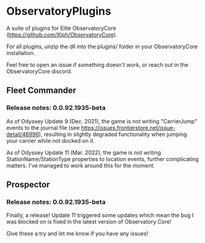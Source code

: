 # ObservatoryPlugins
A suite of plugins for Elite ObservatoryCore (https://github.com/Xjph/ObservatoryCore).

For all plugins, unzip the dll into the plugins/ folder in your ObservatoryCore installation.

Feel free to open an issue if something doesn't work, or reach out in the ObservatoryCore discord.

## Fleet Commander

### Release notes: 0.0.92.1935-beta
As of Odyssey Update 9 (Dec. 2021), the game is not writing "CarrierJump" events to the journal file
(see https://issues.frontierstore.net/issue-detail/46996), resulting in slightly degraded functionality
when jumping your carrier while not docked on it.

As of Odyssey Update 11 (Mar. 2022), the game is not writing StationName/StationType properties to location
events, further complicating matters. I've managed to work around this for the moment.

## Prospector

### Release notes: 0.0.92.1935-beta

Finally, a release! Update 11 triggered some updates which mean the bug I was blocked on is fixed in the
latest version of Observatory Core!

Give these a try and let me know if you have any issues!

